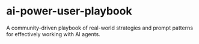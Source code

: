 # ai-power-user-playbook
A community-driven playbook of real-world strategies and prompt patterns for effectively working with AI agents.

